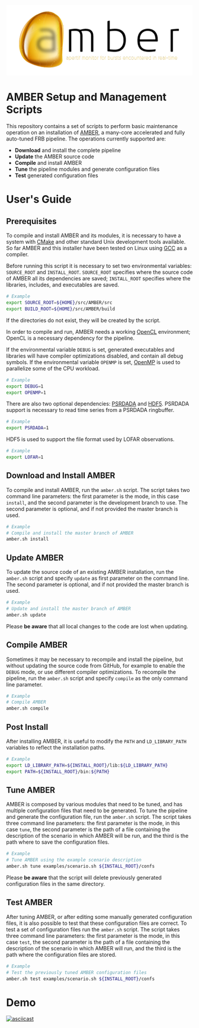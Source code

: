
![AMBER](https://raw.githubusercontent.com/AA-ALERT/AMBER/master/doc/Amber-Logo-h200.png)

# AMBER Setup and Management Scripts

This repository contains a set of scripts to perform basic maintenance operation on an installation of [AMBER](https://github.com/AA-ALERT/AMBER), a many-core accelerated and fully auto-tuned FRB pipeline.
The operations currently supported are:

- **Download** and install the complete pipeline
- **Update** the AMBER source code
- **Compile** and install AMBER
- **Tune** the pipeline modules and generate configuration files
- **Test** generated configuration files

# User's Guide

## Prerequisites

To compile and install AMBER and its modules, it is necessary to have a system with [CMake](https://cmake.org/) and other standard Unix development tools available. So far AMBER and this installer have been tested on Linux using [GCC](https://gcc.gnu.org/) as a compiler.

Before running this script it is necessary to set two environmental variables: `SOURCE_ROOT` and `INSTALL_ROOT`.
`SOURCE_ROOT` specifies where the source code of AMBER all its dependencies are saved; `INSTALL_ROOT` specifies where the libraries, includes, and executables are saved.
```bash
# Example
export SOURCE_ROOT=${HOME}/src/AMBER/src
export BUILD_ROOT=${HOME}/src/AMBER/build
```
If the directories do not exist, they will be created by the script.

In order to compile and run, AMBER needs a working [OpenCL](https://www.khronos.org/opencl/) environment; OpenCL is a necessary dependency for the pipeline.

If the environmental variable `DEBUG` is set, generated executables and libraries will have compiler optimizations disabled, and contain all debug symbols.
If the environmental variable `OPENMP` is set, [OpenMP](http://www.openmp.org/) is used to parallelize some of the CPU workload.
```bash
# Example
export DEBUG=1
export OPENMP=1
```

There are also two optional dependencies: [PSRDADA](http://psrdada.sourceforge.net/) and [HDF5](https://support.hdfgroup.org/HDF5/).
PSRDADA support is necessary to read time series from a PSRDADA ringbuffer.
```bash
# Example
export PSRDADA=1
```
HDF5 is used to support the file format used by LOFAR observations.
```bash
# Example
export LOFAR=1
```

## Download and Install AMBER

To compile and install AMBER, run the `amber.sh` script.
The script takes two command line parameters: the first parameter is the mode, in this case `install`, and the second parameter is the development branch to use.
The second parameter is optional, and if not provided the master branch is used.
```bash
# Example
# Compile and install the master branch of AMBER
amber.sh install
```

## Update AMBER

To update the source code of an existing AMBER installation, run the `amber.sh` script and specify `update` as first parameter on the command line.
The second parameter is optional, and if not provided the master branch is used.
```bash
# Example
# Update and install the master branch of AMBER
amber.sh update
```
Please **be aware** that all local changes to the code are lost when updating.

## Compile AMBER

Sometimes it may be necessary to recompile and install the pipeline, but without updating the source code from GitHub, for example to enable the `DEBUG` mode, or use different compiler optimizations.
To recompile the pipeline, run the `amber.sh` script and specify `compile` as the only command line parameter.
```bash
# Example
# Compile AMBER
amber.sh compile
```

## Post Install

After installing AMBER, it is useful to modify the `PATH` and `LD_LIBRARY_PATH` variables to reflect the installation paths.
```bash
# Example
export LD_LIBRARY_PATH=${INSTALL_ROOT}/lib:${LD_LIBRARY_PATH}
export PATH=${INSTALL_ROOT}/bin:${PATH}
```

## Tune AMBER

AMBER is composed by various modules that need to be tuned, and has multiple configuration files that need to be generated.
To tune the pipeline and generate the configuration file, run the `amber.sh` script.
The script takes three command line parameters: the first parameter is the mode, in this case `tune`, the second parameter is the path of a file containing the description of the scenario in which AMBER will be run, and the third is the path where to save the configuration files.
```bash
# Example
# Tune AMBER using the example scenario description
amber.sh tune examples/scenario.sh ${INSTALL_ROOT}/confs
```
Please **be aware** that the script will delete previously generated configuration files in the same directory.

## Test AMBER

After tuning AMBER, or after editing some manually generated configuration files, it is also possible to test that these configuration files are correct.
To test a set of configuration files run the `amber.sh` script.
The script takes three command line parameters: the first parameter is the mode, in this case `test`, the second parameter is the path of a file containing the description of the scenario in which AMBER will run, and the third is the path where the configuration files are stored.
```bash
# Example
# Test the previously tuned AMBER configuration files
amber.sh test examples/scenario.sh ${INSTALL_ROOT}/confs
```

# Demo

[![asciicast](https://asciinema.org/a/ORS45Opq7ZjsNsMmBsm5RjPDd.png)](https://asciinema.org/a/ORS45Opq7ZjsNsMmBsm5RjPDd)
